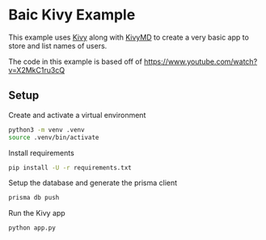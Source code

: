 # Baic Kivy Example

This example uses [Kivy](https://kivy.org/) along with [KivyMD](https://kivymd.readthedocs.io/en/latest/) to create a very basic app to store and list names of users.

The code in this example is based off of https://www.youtube.com/watch?v=X2MkC1ru3cQ

## Setup

Create and activate a virtual environment

```sh
python3 -m venv .venv
source .venv/bin/activate
```

Install requirements

```sh
pip install -U -r requirements.txt
```

Setup the database and generate the prisma client

```sh
prisma db push
```

Run the Kivy app

```sh
python app.py
```
